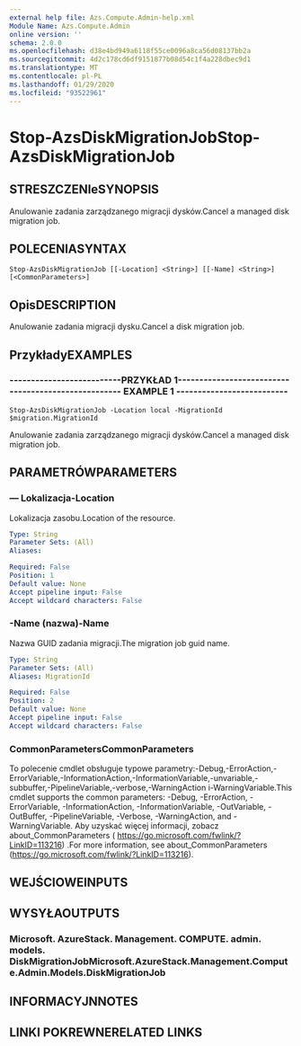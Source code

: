 ```yaml
---
external help file: Azs.Compute.Admin-help.xml
Module Name: Azs.Compute.Admin
online version: ''
schema: 2.0.0
ms.openlocfilehash: d38e4bd949a6118f55ce0096a8ca56d08137bb2a
ms.sourcegitcommit: 4d2c178cd6df9151877b08d54c1f4a228dbec9d1
ms.translationtype: MT
ms.contentlocale: pl-PL
ms.lasthandoff: 01/29/2020
ms.locfileid: "93522961"
---
```

# <span data-ttu-id="656a1-101">Stop-AzsDiskMigrationJob</span><span class="sxs-lookup"><span data-stu-id="656a1-101">Stop-AzsDiskMigrationJob</span></span>

## <span data-ttu-id="656a1-102">STRESZCZENIe</span><span class="sxs-lookup"><span data-stu-id="656a1-102">SYNOPSIS</span></span>
<span data-ttu-id="656a1-103">Anulowanie zadania zarządzanego migracji dysków.</span><span class="sxs-lookup"><span data-stu-id="656a1-103">Cancel a managed disk migration job.</span></span>

## <span data-ttu-id="656a1-104">POLECENIA</span><span class="sxs-lookup"><span data-stu-id="656a1-104">SYNTAX</span></span>

```
Stop-AzsDiskMigrationJob [[-Location] <String>] [[-Name] <String>] [<CommonParameters>]
```

## <span data-ttu-id="656a1-105">Opis</span><span class="sxs-lookup"><span data-stu-id="656a1-105">DESCRIPTION</span></span>
<span data-ttu-id="656a1-106">Anulowanie zadania migracji dysku.</span><span class="sxs-lookup"><span data-stu-id="656a1-106">Cancel a disk migration job.</span></span>

## <span data-ttu-id="656a1-107">Przykłady</span><span class="sxs-lookup"><span data-stu-id="656a1-107">EXAMPLES</span></span>

### <span data-ttu-id="656a1-108">--------------------------PRZYKŁAD 1--------------------------</span><span class="sxs-lookup"><span data-stu-id="656a1-108">-------------------------- EXAMPLE 1 --------------------------</span></span>
```
Stop-AzsDiskMigrationJob -Location local -MigrationId $migration.MigrationId
```

<span data-ttu-id="656a1-109">Anulowanie zadania zarządzanego migracji dysków.</span><span class="sxs-lookup"><span data-stu-id="656a1-109">Cancel a managed disk migration job.</span></span>

## <span data-ttu-id="656a1-110">PARAMETRÓW</span><span class="sxs-lookup"><span data-stu-id="656a1-110">PARAMETERS</span></span>

### <span data-ttu-id="656a1-111">— Lokalizacja</span><span class="sxs-lookup"><span data-stu-id="656a1-111">-Location</span></span>
<span data-ttu-id="656a1-112">Lokalizacja zasobu.</span><span class="sxs-lookup"><span data-stu-id="656a1-112">Location of the resource.</span></span>

```yaml
Type: String
Parameter Sets: (All)
Aliases: 

Required: False
Position: 1
Default value: None
Accept pipeline input: False
Accept wildcard characters: False
```

### <span data-ttu-id="656a1-113">-Name (nazwa)</span><span class="sxs-lookup"><span data-stu-id="656a1-113">-Name</span></span>
<span data-ttu-id="656a1-114">Nazwa GUID zadania migracji.</span><span class="sxs-lookup"><span data-stu-id="656a1-114">The migration job guid name.</span></span>

```yaml
Type: String
Parameter Sets: (All)
Aliases: MigrationId

Required: False
Position: 2
Default value: None
Accept pipeline input: False
Accept wildcard characters: False
```

### <span data-ttu-id="656a1-115">CommonParameters</span><span class="sxs-lookup"><span data-stu-id="656a1-115">CommonParameters</span></span>
<span data-ttu-id="656a1-116">To polecenie cmdlet obsługuje typowe parametry:-Debug,-ErrorAction,-ErrorVariable,-InformationAction,-InformationVariable,-unvariable,-subbuffer,-PipelineVariable,-verbose,-WarningAction i-WarningVariable.</span><span class="sxs-lookup"><span data-stu-id="656a1-116">This cmdlet supports the common parameters: -Debug, -ErrorAction, -ErrorVariable, -InformationAction, -InformationVariable, -OutVariable, -OutBuffer, -PipelineVariable, -Verbose, -WarningAction, and -WarningVariable.</span></span> <span data-ttu-id="656a1-117">Aby uzyskać więcej informacji, zobacz about_CommonParameters ( https://go.microsoft.com/fwlink/?LinkID=113216) .</span><span class="sxs-lookup"><span data-stu-id="656a1-117">For more information, see about_CommonParameters (https://go.microsoft.com/fwlink/?LinkID=113216).</span></span>

## <span data-ttu-id="656a1-118">WEJŚCIOWE</span><span class="sxs-lookup"><span data-stu-id="656a1-118">INPUTS</span></span>

## <span data-ttu-id="656a1-119">WYSYŁA</span><span class="sxs-lookup"><span data-stu-id="656a1-119">OUTPUTS</span></span>

### <span data-ttu-id="656a1-120">Microsoft. AzureStack. Management. COMPUTE. admin. models. DiskMigrationJob</span><span class="sxs-lookup"><span data-stu-id="656a1-120">Microsoft.AzureStack.Management.Compute.Admin.Models.DiskMigrationJob</span></span>

## <span data-ttu-id="656a1-121">INFORMACYJN</span><span class="sxs-lookup"><span data-stu-id="656a1-121">NOTES</span></span>

## <span data-ttu-id="656a1-122">LINKI POKREWNE</span><span class="sxs-lookup"><span data-stu-id="656a1-122">RELATED LINKS</span></span>

